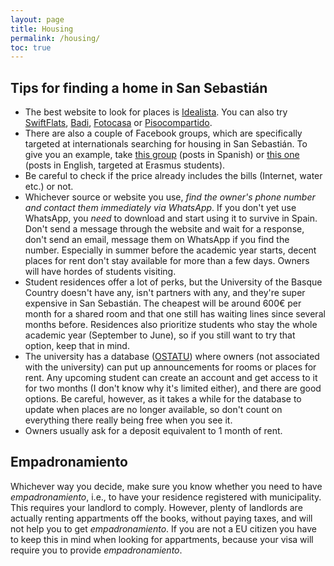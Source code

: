 ```yaml
---
layout: page
title: Housing
permalink: /housing/
toc: true
---
```


## Tips for finding a home in San Sebastián
- The best website to look for places is [Idealista](https://www.idealista.com/). You can also try [SwiftFlats](https://www.swiftflats.com/), [Badi](https://badi.com/), [Fotocasa](https://www.fotocasa.es/es/) or [Pisocompartido](https://www.pisocompartido.com/). 
- There are also a couple of Facebook groups, which are specifically targeted at internationals searching for housing in San Sebastián. To give you an example, take [this group](https://www.facebook.com/groups/120894155502986) (posts in Spanish) or [this one](https://www.facebook.com/groups/flats.sansebastian/) (posts in English, targeted at Erasmus students).
- Be careful to check if the price already includes the bills (Internet, water etc.) or not.
- Whichever source or website you use, *find the owner's phone number and contact them immediately via WhatsApp*. If you don't yet use WhatsApp, you *need* to download and start using it to survive in Spain. Don't send a message through the website and wait for a response, don't send an email, message them on WhatsApp if you find the number. Especially in summer before the academic year starts, decent places for rent don't stay available for more than a few days. Owners will have hordes of students visiting.
- Student residences offer a lot of perks, but the University of the Basque Country doesn't have any, isn't partners with any, and they're super expensive in San Sebastián. The cheapest will be around 600€ per month for a shared room and that one still has waiting lines since several months before. Residences also prioritize students who stay the whole academic year (September to June), so if you still want to try that option, keep that in mind.
- The university has a database ([OSTATU](https://www.ehu.eus/ostatu/pisos/index.html)) where owners (not associated with the university) can put up announcements for rooms or places for rent. Any upcoming student can create an account and get access to it for two months (I don't know why it's limited either), and there are good options. Be careful, however, as it takes a while for the database to update when places are no longer available, so don't count on everything there really being free when you see it.
- Owners usually ask for a deposit equivalent to 1 month of rent.

## Empadronamiento
Whichever way you decide, make sure you know whether you need to have *empadronamiento*, i.e., to have your residence registered with municipality. This requires your landlord to comply. However, plenty of landlords are actually renting appartments off the books, without paying taxes, and will not help you to get *empadronamiento*. If you are not a EU citizen you have to keep this in mind when looking for appartments, because your visa will require you to provide *empadronamiento*.
